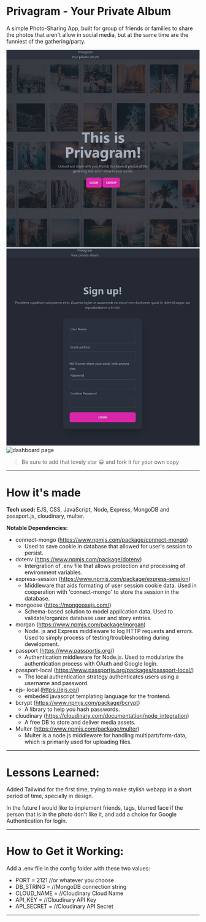 # Privagram - Your Private Album

A simple Photo-Sharing App, built for group of friends or families to share the photos that aren't allow in social media, but at the same time are the funniest of the gathering/party.

![login](public/imgs/privagramHome.JPG)
![signup](public/imgs/signup%20privagram.JPG)
![dashboard page](public/images/team-task-gif.gif)

> Be sure to add that lovely star 😀 and fork it for your own copy

---

# How it's made

**Tech used:** EJS, CSS, JavaScript, Node, Express, MongoDB and passport.js, cloudinary, multer.

**Notable Dependencies:**

* connect-mongo (https://www.npmjs.com/package/connect-mongo)
   - Used to save cookie in database that allowed for user's session to persist.
* dotenv (https://www.npmjs.com/package/dotenv)
   - Intergration of .env file that allows protection and processing of environment variables.
* express-session (https://www.npmjs.com/package/express-session)
   - Middleware that aids formating of user session cookie data. Used in cooperation with 'connect-mongo' to store the session in the database.
* mongoose (https://mongoosejs.com/)
   - Schema-based solution to model application data. Used to validate/organize database user and story entries.
* morgan (https://www.npmjs.com/package/morgan)
   - Node. js and Express middleware to log HTTP requests and errors. Used to simply process of testing/troubleshooting during development.
* passport (https://www.passportjs.org/)
   - Authentication middleware for Node.js. Used to modularize the authentication process with OAuth and Google login.
* passport-local (https://www.passportjs.org/packages/passport-local/)
   - The local authentication strategy authenticates users using a username and password.
* ejs- local (https://ejs.co/)
   - embeded javascript templating language for the frontend.
* bcrypt (https://www.npmjs.com/package/bcrypt)
   - A library to help you hash passwords.
* cloudinary (https://cloudinary.com/documentation/node_integration)
  - A free DB to store and deliver media assets.
* Multer (https://www.npmjs.com/package/multer)
  - Multer is a node.js middleware for handling multipart/form-data, which is primarily used for uploading files.

---

# Lessons Learned:

Added Tailwind for the first time, trying to make stylish webapp in a short period of time, specially in design. 

In the future I would like to implement friends, tags, blurred face if the person that is in the photo don't like it, and add a choice for Google Authentication for login.  

---

# How to Get it Working:

Add a .env file in the config folder with these two values:
* PORT = 2121 //or whatever you choose
* DB_STRING =  //MongoDB connection string
* CLOUD_NAME = //Cloudinary Cloud Name
* API_KEY =    //Cloudinary API Key
* API_SECRET = //Cloudinary API Secret
---
